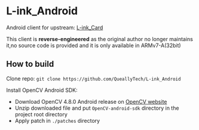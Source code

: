 # L-ink_Android

Android client for upstream: [L-ink_Card](https://github.com/peng-zhihui/L-ink_Card)

This client is **reverse-engineered** as the original author no longer maintains it,no source code is provided and it is only available in ARMv7-A(32bit)  

## How to build

Clone repo: `git clone https://github.com/QueallyTech/L-ink_Android`  

Install OpenCV Android SDK:  

* Download OpenCV 4.8.0 Android release on [OpenCV website](https://opencv.org/releases/)
* Unzip downloaded file and put `OpenCV-android-sdk` directory in the project root directory
* Apply patch in `./patches` directory  
